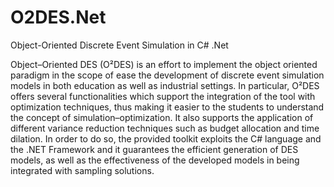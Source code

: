 # O2DES.Net
Object-Oriented Discrete Event Simulation in C# .Net

Object–Oriented DES (O²DES) is an effort to implement the object oriented paradigm in the scope of ease the development of discrete event simulation models in both education as well as industrial settings. In particular, O²DES offers several functionalities which support the integration of the tool with optimization techniques, thus making it easier to the students to understand the concept of simulation–optimization. It also supports the application of different variance reduction techniques such as budget allocation and time dilation. In order to do so, the provided toolkit exploits the C# language and the .NET Framework and it guarantees the efficient generation of DES models, as well as the effectiveness of the developed models in being integrated with sampling solutions.
